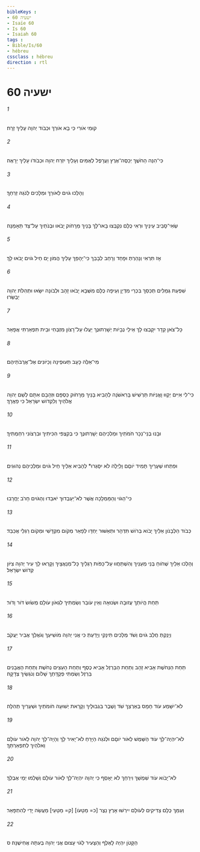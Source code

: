 ```yaml
---
bibleKeys : 
- ישעיה 60
- Isaïe 60
- Is 60
- Isaiah 60
tags : 
- Bible/Is/60
- hébreu
cssclass : hébreu
direction : rtl
---
```


# ישעיה 60

###### 1
קוּמִי אֹורִי כִּי בָא אֹורֵךְ וּכְבֹוד יְהוָה עָלַיִךְ זָרָח׃
###### 2
כִּי־הִנֵּה הַחֹשֶׁךְ יְכַסֶּה־אֶרֶץ וַעֲרָפֶל לְאֻמִּים וְעָלַיִךְ יִזְרַח יְהוָה וּכְבֹודֹו עָלַיִךְ יֵרָאֶה׃
###### 3
וְהָלְכוּ גֹויִם לְאֹורֵךְ וּמְלָכִים לְנֹגַהּ זַרְחֵךְ׃
###### 4
שְׂאִי־סָבִיב עֵינַיִךְ וּרְאִי כֻּלָּם נִקְבְּצוּ בָאוּ־לָךְ בָּנַיִךְ מֵרָחֹוק יָבֹאוּ וּבְנֹתַיִךְ עַל־צַד תֵּאָמַנָה׃
###### 5
אָז תִּרְאִי וְנָהַרְתְּ וּפָחַד וְרָחַב לְבָבֵךְ כִּי־יֵהָפֵךְ עָלַיִךְ הֲמֹון יָם חֵיל גֹּויִם יָבֹאוּ לָךְ׃
###### 6
שִׁפְעַת גְּמַלִּים תְּכַסֵּךְ בִּכְרֵי מִדְיָן וְעֵיפָה כֻּלָּם מִשְּׁבָא יָבֹאוּ זָהָב וּלְבֹונָה יִשָּׂאוּ וּתְהִלֹּת יְהוָה יְבַשֵּׂרוּ׃
###### 7
כָּל־צֹאן קֵדָר יִקָּבְצוּ לָךְ אֵילֵי נְבָיֹות יְשָׁרְתוּנֶךְ יַעֲלוּ עַל־רָצֹון מִזְבְּחִי וּבֵית תִּפְאַרְתִּי אֲפָאֵר׃
###### 8
מִי־אֵלֶּה כָּעָב תְּעוּפֶינָה וְכַיֹּונִים אֶל־אֲרֻבֹּתֵיהֶם׃
###### 9
כִּי־לִי אִיִּים יְקַוּוּ וָאֳנִיֹּות תַּרְשִׁישׁ בָּרִאשֹׁנָה לְהָבִיא בָנַיִךְ מֵרָחֹוק כַּסְפָּם וּזְהָבָם אִתָּם לְשֵׁם יְהוָה אֱלֹהַיִךְ וְלִקְדֹושׁ יִשְׂרָאֵל כִּי פֵאֲרָךְ׃
###### 10
וּבָנוּ בְנֵי־נֵכָר חֹמֹתַיִךְ וּמַלְכֵיהֶם יְשָׁרְתוּנֶךְ כִּי בְקִצְפִּי הִכִּיתִיךְ וּבִרְצֹונִי רִחַמְתִּיךְ׃
###### 11
וּפִתְּחוּ שְׁעָרַיִךְ תָּמִיד יֹוםָם וָלַיְלָה לֹא יִסָּגֵרוּ* לְהָבִיא אֵלַיִךְ חֵיל גֹּויִם וּמַלְכֵיהֶם נְהוּגִים׃
###### 12
כִּי־הַגֹּוי וְהַמַּמְלָכָה אֲשֶׁר לֹא־יַעַבְדוּךְ יֹאבֵדוּ וְהַגֹּויִם חָרֹב יֶחֱרָבוּ׃
###### 13
כְּבֹוד הַלְּבָנֹון אֵלַיִךְ יָבֹוא בְּרֹושׁ תִּדְהָר וּתְאַשּׁוּר יַחְדָּו לְפָאֵר מְקֹום מִקְדָּשִׁי וּמְקֹום רַגְלַי אֲכַבֵּד׃
###### 14
וְהָלְכוּ אֵלַיִךְ שְׁחֹוחַ בְּנֵי מְעַנַּיִךְ וְהִשְׁתַּחֲווּ עַל־כַּפֹּות רַגְלַיִךְ כָּל־מְנַאֲצָיִךְ וְקָרְאוּ לָךְ עִיר יְהוָה צִיֹּון קְדֹושׁ יִשְׂרָאֵל׃
###### 15
תַּחַת הֱיֹותֵךְ עֲזוּבָה וּשְׂנוּאָה וְאֵין עֹובֵר וְשַׂמְתִּיךְ לִגְאֹון עֹולָם מְשֹׂושׂ דֹּור וָדֹור׃
###### 16
וְיָנַקְתְּ חֲלֵב גֹּויִם וְשֹׁד מְלָכִים תִּינָקִי וְיָדַעַתְּ כִּי אֲנִי יְהוָה מֹושִׁיעֵךְ וְגֹאֲלֵךְ אֲבִיר יַעֲקֹב׃
###### 17
תַּחַת הַנְּחֹשֶׁת אָבִיא זָהָב וְתַחַת הַבַּרְזֶל אָבִיא כֶסֶף וְתַחַת הָעֵצִים נְחֹשֶׁת וְתַחַת הָאֲבָנִים בַּרְזֶל וְשַׂמְתִּי פְקֻדָּתֵךְ שָׁלֹום וְנֹגְשַׂיִךְ צְדָקָה׃
###### 18
לֹא־יִשָּׁמַע עֹוד חָמָס בְּאַרְצֵךְ שֹׁד וָשֶׁבֶר בִּגְבוּלָיִךְ וְקָרָאת יְשׁוּעָה חֹומֹתַיִךְ וּשְׁעָרַיִךְ תְּהִלָּה׃
###### 19
לֹא־יִהְיֶה־לָּךְ עֹוד הַשֶּׁמֶשׁ לְאֹור יֹוםָם וּלְנֹגַהּ הַיָּרֵחַ לֹא־יָאִיר לָךְ וְהָיָה־לָךְ יְהוָה לְאֹור עֹולָם וֵאלֹהַיִךְ לְתִפְאַרְתֵּךְ׃
###### 20
לֹא־יָבֹוא עֹוד שִׁמְשֵׁךְ וִירֵחֵךְ לֹא יֵאָסֵף כִּי יְהוָה יִהְיֶה־לָּךְ לְאֹור עֹולָם וְשָׁלְמוּ יְמֵי אֶבְלֵךְ׃
###### 21
וְעַמֵּךְ כֻּלָּם צַדִּיקִים לְעֹולָם יִירְשׁוּ אָרֶץ נֵצֶר [כ= מַטָּעֹו] [ק= מַטָּעַי] מַעֲשֵׂה יָדַי לְהִתְפָּאֵר׃
###### 22
הַקָּטֹן יִהְיֶה לָאֶלֶף וְהַצָּעִיר לְגֹוי עָצוּם אֲנִי יְהוָה בְּעִתָּהּ אֲחִישֶׁנָּה׃ ס
